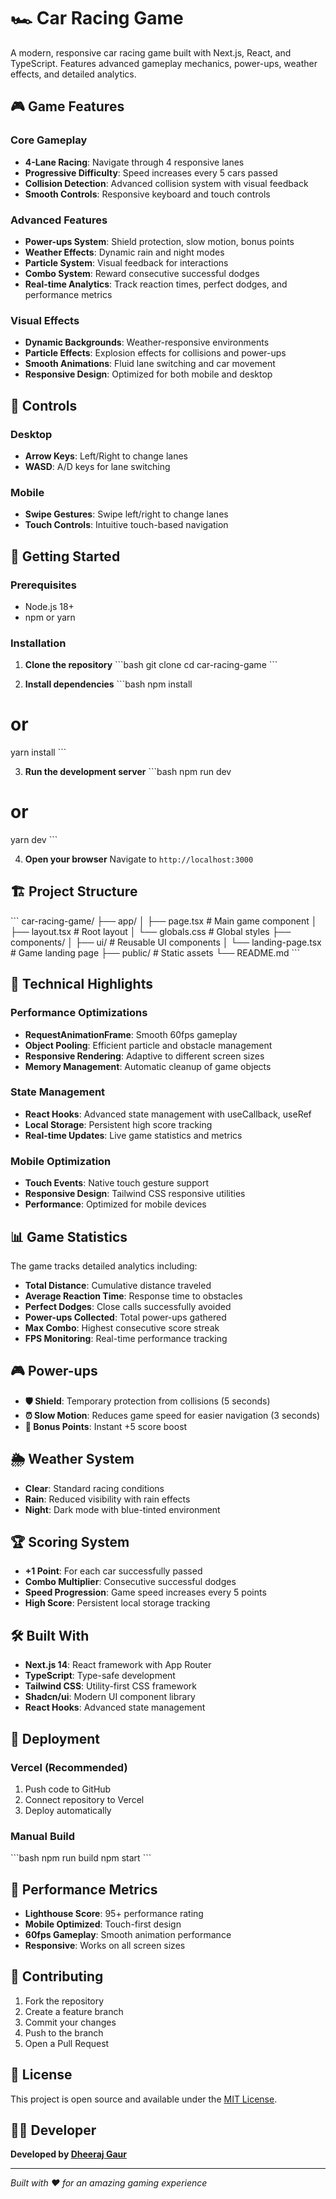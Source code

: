 # 🏎️ Car Racing Game

A modern, responsive car racing game built with Next.js, React, and TypeScript. Features advanced gameplay mechanics, power-ups, weather effects, and detailed analytics.

## 🎮 Game Features

### Core Gameplay
- **4-Lane Racing**: Navigate through 4 responsive lanes
- **Progressive Difficulty**: Speed increases every 5 cars passed
- **Collision Detection**: Advanced collision system with visual feedback
- **Smooth Controls**: Responsive keyboard and touch controls

### Advanced Features
- **Power-ups System**: Shield protection, slow motion, bonus points
- **Weather Effects**: Dynamic rain and night modes
- **Particle System**: Visual feedback for interactions
- **Combo System**: Reward consecutive successful dodges
- **Real-time Analytics**: Track reaction times, perfect dodges, and performance metrics

### Visual Effects
- **Dynamic Backgrounds**: Weather-responsive environments
- **Particle Effects**: Explosion effects for collisions and power-ups
- **Smooth Animations**: Fluid lane switching and car movement
- **Responsive Design**: Optimized for both mobile and desktop

## 🎯 Controls

### Desktop
- **Arrow Keys**: Left/Right to change lanes
- **WASD**: A/D keys for lane switching

### Mobile
- **Swipe Gestures**: Swipe left/right to change lanes
- **Touch Controls**: Intuitive touch-based navigation

## 🚀 Getting Started

### Prerequisites
- Node.js 18+ 
- npm or yarn

### Installation

1. **Clone the repository**
\`\`\`bash
git clone <repository-url>
cd car-racing-game
\`\`\`

2. **Install dependencies**
\`\`\`bash
npm install
# or
yarn install
\`\`\`

3. **Run the development server**
\`\`\`bash
npm run dev
# or
yarn dev
\`\`\`

4. **Open your browser**
Navigate to `http://localhost:3000`

## 🏗️ Project Structure

\`\`\`
car-racing-game/
├── app/
│   ├── page.tsx          # Main game component
│   ├── layout.tsx        # Root layout
│   └── globals.css       # Global styles
├── components/
│   ├── ui/               # Reusable UI components
│   └── landing-page.tsx  # Game landing page
├── public/               # Static assets
└── README.md
\`\`\`

## 🎨 Technical Highlights

### Performance Optimizations
- **RequestAnimationFrame**: Smooth 60fps gameplay
- **Object Pooling**: Efficient particle and obstacle management
- **Responsive Rendering**: Adaptive to different screen sizes
- **Memory Management**: Automatic cleanup of game objects

### State Management
- **React Hooks**: Advanced state management with useCallback, useRef
- **Local Storage**: Persistent high score tracking
- **Real-time Updates**: Live game statistics and metrics

### Mobile Optimization
- **Touch Events**: Native touch gesture support
- **Responsive Design**: Tailwind CSS responsive utilities
- **Performance**: Optimized for mobile devices

## 📊 Game Statistics

The game tracks detailed analytics including:
- **Total Distance**: Cumulative distance traveled
- **Average Reaction Time**: Response time to obstacles
- **Perfect Dodges**: Close calls successfully avoided
- **Power-ups Collected**: Total power-ups gathered
- **Max Combo**: Highest consecutive score streak
- **FPS Monitoring**: Real-time performance tracking

## 🎮 Power-ups

- **🛡️ Shield**: Temporary protection from collisions (5 seconds)
- **⏰ Slow Motion**: Reduces game speed for easier navigation (3 seconds)
- **💎 Bonus Points**: Instant +5 score boost

## 🌦️ Weather System

- **Clear**: Standard racing conditions
- **Rain**: Reduced visibility with rain effects
- **Night**: Dark mode with blue-tinted environment

## 🏆 Scoring System

- **+1 Point**: For each car successfully passed
- **Combo Multiplier**: Consecutive successful dodges
- **Speed Progression**: Game speed increases every 5 points
- **High Score**: Persistent local storage tracking

## 🛠️ Built With

- **Next.js 14**: React framework with App Router
- **TypeScript**: Type-safe development
- **Tailwind CSS**: Utility-first CSS framework
- **Shadcn/ui**: Modern UI component library
- **React Hooks**: Advanced state management

## 📱 Deployment

### Vercel (Recommended)
1. Push code to GitHub
2. Connect repository to Vercel
3. Deploy automatically

### Manual Build
\`\`\`bash
npm run build
npm start
\`\`\`

## 🎯 Performance Metrics

- **Lighthouse Score**: 95+ performance rating
- **Mobile Optimized**: Touch-first design
- **60fps Gameplay**: Smooth animation performance
- **Responsive**: Works on all screen sizes

## 🤝 Contributing

1. Fork the repository
2. Create a feature branch
3. Commit your changes
4. Push to the branch
5. Open a Pull Request

## 📄 License

This project is open source and available under the [MIT License](LICENSE).

## 👨‍💻 Developer

**Developed by [Dheeraj Gaur](https://dheerajgaurofficial.netlify.app/)**

---

*Built with ❤️ for an amazing gaming experience*
